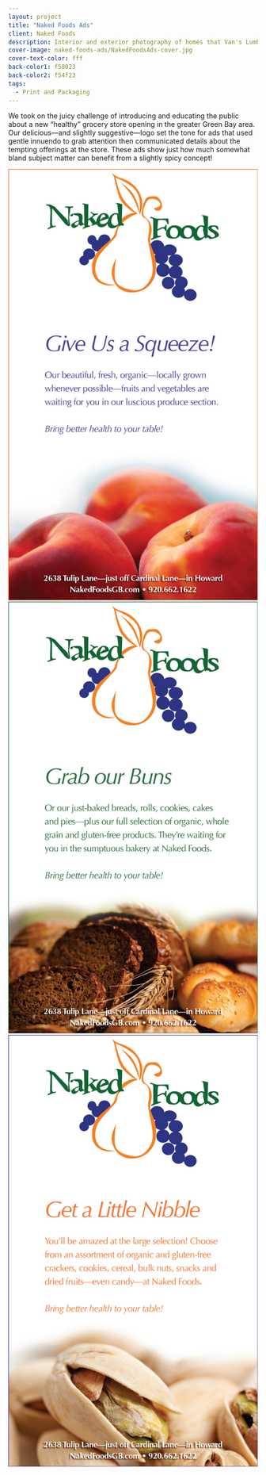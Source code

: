 ```yaml
---
layout: project
title: "Naked Foods Ads"
client: Naked Foods
description: Interior and exterior photography of homes that Van's Lumber has built.
cover-image: naked-foods-ads/NakedFoodsAds-cover.jpg
cover-text-color: fff
back-color1: f58023
back-color2: f54f23
tags:
  - Print and Packaging
---
```


We took on the juicy challenge of introducing and educating the public about a new “healthy” grocery store opening in the greater Green Bay area. Our delicious—and slightly suggestive—logo set the tone for ads that used gentle innuendo to grab attention then communicated details about the tempting offerings at the store. These ads show just how much somewhat bland subject matter can benefit from a slightly spicy concept!

<div class="images">

<img class="third no-crop" data-aos="fade-up" data-featherlight="/img/projects/naked-foods-ads/NakedFoodsAds-1.jpg" src="/img/projects/naked-foods-ads/NakedFoodsAds-1.jpg" />

<img class="third no-crop" data-aos="fade-up" data-aos-delay="200" data-featherlight="/img/projects/naked-foods-ads/NakedFoodsAds-2.jpg" src="/img/projects/naked-foods-ads/NakedFoodsAds-2.jpg" />

<img class="third no-crop" data-aos="fade-up" data-aos-delay="400" data-featherlight="/img/projects/naked-foods-ads/NakedFoodsAds-3.jpg" src="/img/projects/naked-foods-ads/NakedFoodsAds-3.jpg" />

</div>
